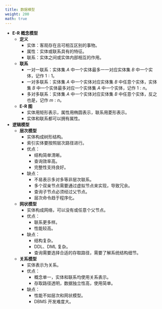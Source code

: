 ```yaml
---
title: 数据模型
weight: 200
math: true
---
```

- **E-R 概念模型**
    - **定义**
        - 实体：客观存在且可相互区别的事物。
        - 属性：实体或联系具有的特征。
        - 联系：实体之间或实体内部相互的作用。
    - **联系**
        - 一对一联系：实体集 $A$ 中一个实体最多一一对应实体集 $B$ 中一个实体，记作 $1:1$。
        - 一对多联系：实体集 $A$ 中一个实体对应实体集 $B$ 中任意个实体，实体集 $B$ 中一个实体最多对应一个实体集 $A$ 中一个实体，记作 $1:n$。
        - 多对多联系：实体集 $A$ 中一个实体对应实体集 $B$ 中任意个实体，反之也是，记作 $m:n$。
    - **E-R 图**
        - 实体用矩形表示，属性用椭圆表示，联系用菱形表示。
        - 实体和联系都可以拥有属性。
- **逻辑模型**
    - **层次模型**
        - 实体构成树形结构。
        - 索引实体要按照层次路径进行。
        - 优点：
            - 结构简单清晰。
            - 查询效率高。
            - 完整性支持良好。
        - 缺点：
            - 不易表示多对多等非层次联系。
            - 多个双亲节点需要通过虚拟节点来实现，导致冗余。
            - 查询子节点必须经过父节点。
            - 层次命令趋于程序化。
    - **网状模型**
        - 实体构成网络，可以没有或任意个父节点。
        - 优点：
            - 联系更多样。
            - 性能较高。
        - 缺点：
            - 结构复杂。
            - DDL、DML 复杂。
            - 查询需要选择合适的存取路径，需要了解系统结构细节。
    - **关系模型**
        - 实体表示为关系。
        - 优点：
            - 概念单一，实体和联系均使用关系表示。
            - 存取路径透明，数据独立性高，使用简单。
        - 缺点：
            - 性能不如层次和网状模型。
            - DBMS 开发难度大。
